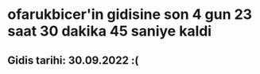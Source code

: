# ofarukbicer'in gidisine son 4 gun 23 saat 30 dakika 45 saniye kaldi

## Gidis tarihi: 30.09.2022 :(